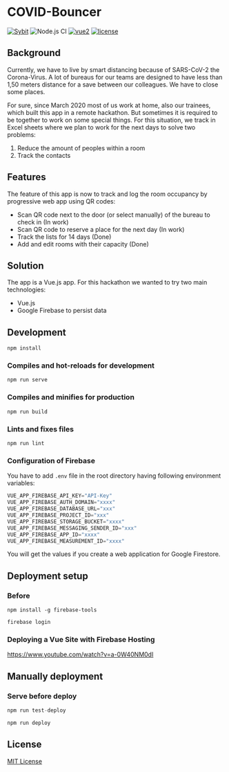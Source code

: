 # COVID-Bouncer
[![Sybit](https://img.shields.io/badge/-Sybit-b71583.svg)](https://www.sybit.de/)
![Node.js CI](https://github.com/Sybit-Education/COVID-Bouncer/workflows/Node.js%20CI/badge.svg?branch=master)
[![vue2](https://img.shields.io/badge/vue-2.x-brightgreen.svg)](https://vuejs.org/)
[![license](https://img.shields.io/github/license/mashape/apistatus.svg)](https://github.com/Sybit-Education/COVID-Bouncer/blob/master/LICENSE)
## Background

Currently, we have to live by smart distancing because of SARS-CoV-2 the Corona-Virus.
A lot of bureaus for our teams are designed to have less than 1,50 meters distance for a save
between our colleagues. We have to close some places.

For sure, since March 2020 most of us work at home, also our trainees, which built
this app in a remote hackathon. But sometimes it is required to be together to work
on some special things. For this situation, we track in Excel sheets where we plan to work for the next days to solve two problems:

1. Reduce the amount of peoples within a room
2. Track the contacts

## Features

The feature of this app is now to track and log the room occupancy by progressive web app using
QR codes:

* Scan QR code next to the door (or select manually) of the bureau to check in (In work)
* Scan QR code to reserve a place for the next day (In work)
* Track the lists for 14 days (Done)
* Add and edit rooms with their capacity (Done)

## Solution

The app is a Vue.js app. For this hackathon we wanted to try two main technologies:

* Vue.js
* Google Firebase to persist data

## Development
```
npm install
```

### Compiles and hot-reloads for development
```
npm run serve
```

### Compiles and minifies for production
```
npm run build
```

### Lints and fixes files
```
npm run lint
```

### Configuration of Firebase

You have to add `.env` file in the root directory having following environment variables:

```javascript
VUE_APP_FIREBASE_API_KEY="API-Key"
VUE_APP_FIREBASE_AUTH_DOMAIN="xxxx"
VUE_APP_FIREBASE_DATABASE_URL="xxx"
VUE_APP_FIREBASE_PROJECT_ID="xxx"
VUE_APP_FIREBASE_STORAGE_BUCKET="xxxx"
VUE_APP_FIREBASE_MESSAGING_SENDER_ID="xxx"
VUE_APP_FIREBASE_APP_ID="xxxx"
VUE_APP_FIREBASE_MEASUREMENT_ID="xxxx"
```
You will get the values if you create a web application for Google Firestore.

## Deployment setup
### Before
```
npm install -g firebase-tools
```
```
firebase login
```
### Deploying a Vue Site with Firebase Hosting
https://www.youtube.com/watch?v=a-0W40NM0dI

## Manually deployment
### Serve before deploy
```javascript
npm run test-deploy
```
```javascript
npm run deploy
```

## License

[MIT License](LICENSE)
